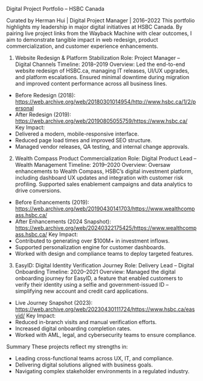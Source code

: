 Digital Project Portfolio – HSBC Canada

Curated by Herman Hui | Digital Project Manager | 2016–2022
This portfolio highlights my leadership in major digital initiatives at HSBC Canada. By pairing live project links from the Wayback Machine with clear outcomes, I aim to demonstrate tangible impact in web redesign, product commercialization, and customer experience enhancements.

1. Website Redesign & Platform Stabilization
Role: Project Manager – Digital Channels Timeline: 2018–2019 Overview: Led the end-to-end website redesign of HSBC.ca, managing IT releases, UI/UX upgrades, and platform escalations. Ensured minimal downtime during migration and improved content performance across all business lines.
* Before Redesign (2018): https://web.archive.org/web/20180301014954/http://www.hsbc.ca/1/2/personal
* After Redesign (2019): https://web.archive.org/web/20190805055759/https://www.hsbc.ca/
Key Impact:
* Delivered a modern, mobile-responsive interface.
* Reduced page load times and improved SEO structure.
* Managed vendor releases, QA testing, and internal change approvals.

2. Wealth Compass Product Commercialization
Role: Digital Product Lead – Wealth Management Timeline: 2019–2020 Overview: Oversaw enhancements to Wealth Compass, HSBC’s digital investment platform, including dashboard UX updates and integration with customer risk profiling. Supported sales enablement campaigns and data analytics to drive conversions.
* Before Enhancements (2019): https://web.archive.org/web/20190430141703/https://www.wealthcompass.hsbc.ca/
* After Enhancements (2024 Snapshot): https://web.archive.org/web/20240322175425/https://www.wealthcompass.hsbc.ca/
Key Impact:
* Contributed to generating over $100M+ in investment inflows.
* Supported personalization engine for customer dashboards.
* Worked with design and compliance teams to deploy targeted features.

3. EasyID: Digital Identity Verification Journey
Role: Delivery Lead – Digital Onboarding Timeline: 2020–2021 Overview: Managed the digital onboarding journey for EasyID, a feature that enabled customers to verify their identity using a selfie and government-issued ID – simplifying new account and credit card applications.
* Live Journey Snapshot (2023): https://web.archive.org/web/20230430111724/https://www.hsbc.ca/easyid/
Key Impact:
* Reduced in-branch visits and manual verification efforts.
* Increased digital onboarding completion rates.
* Worked with AML, legal, and cybersecurity teams to ensure compliance.

Summary
These projects reflect my strengths in:
* Leading cross-functional teams across UX, IT, and compliance.
* Delivering digital solutions aligned with business goals.
* Navigating complex stakeholder environments in a regulated industry.
